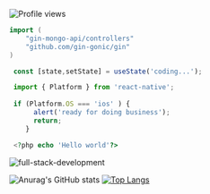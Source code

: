 ![Profile views](https://gpvc.arturio.dev/WalidMoultamiss)

```go
import (
	"gin-mongo-api/controllers"
	"github.com/gin-gonic/gin"
)
```

```js
 const [state,setState] = useState('coding...');
```


```js
 import { Platform } from 'react-native';
 
 if (Platform.OS === 'ios' ) {
      alert('ready for doing business');
      return;
    }
```

```php
 <?php echo 'Hello world'?>
```

![full-stack-development](https://user-images.githubusercontent.com/77829205/124051039-9ab94900-da13-11eb-9654-1d79bf3cfe37.gif)


![Anurag's GitHub stats](https://github-readme-stats.vercel.app/api?username=WalidMoultamiss&show_icons=true&theme=radical)
[![Top Langs](https://github-readme-stats.vercel.app/api/top-langs/?username=WalidMoultamiss&layout=compact)](https://github.com/anuraghazra/github-readme-stats)



